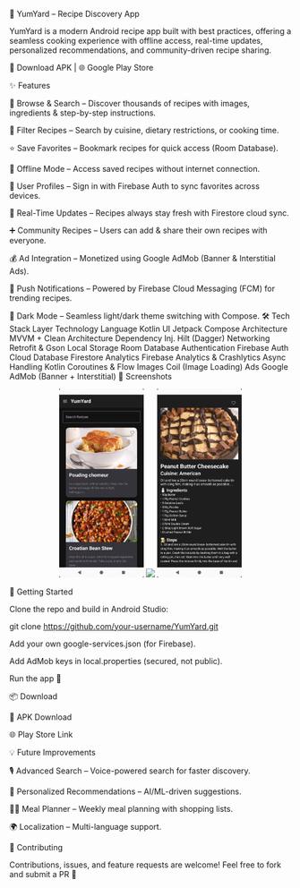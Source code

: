 🍲 YumYard – Recipe Discovery App

YumYard is a modern Android recipe app built with best practices, offering a seamless cooking experience with offline access, real-time updates, personalized recommendations, and community-driven recipe sharing.

📱 Download APK
 | 🌐 Google Play Store

✨ Features

🔎 Browse & Search – Discover thousands of recipes with images, ingredients & step-by-step instructions.

🍴 Filter Recipes – Search by cuisine, dietary restrictions, or cooking time.

⭐ Save Favorites – Bookmark recipes for quick access (Room Database).

📶 Offline Mode – Access saved recipes without internet connection.

👤 User Profiles – Sign in with Firebase Auth to sync favorites across devices.

🔄 Real-Time Updates – Recipes always stay fresh with Firestore cloud sync.

➕ Community Recipes – Users can add & share their own recipes with everyone.

💰 Ad Integration – Monetized using Google AdMob (Banner & Interstitial Ads).

📩 Push Notifications – Powered by Firebase Cloud Messaging (FCM) for trending recipes.

🌙 Dark Mode – Seamless light/dark theme switching with Compose.
🛠 Tech Stack
Layer	Technology
Language	Kotlin
UI	Jetpack Compose
Architecture	MVVM + Clean Architecture
Dependency Inj.	Hilt (Dagger)
Networking	Retrofit & Gson
Local Storage	Room Database
Authentication	Firebase Auth
Cloud Database	Firestore
Analytics	Firebase Analytics & Crashlytics
Async Handling	Kotlin Coroutines & Flow
Images	Coil (Image Loading)
Ads	Google AdMob (Banner + Interstitial)
📸 Screenshots
<p align="center"> <img src="screenshots/home.png" width="30%" /> <img src="screenshots/search.png" width="30%" /> <img src="screenshots/details.png" width="30%" /> </p>
🚀 Getting Started

Clone the repo and build in Android Studio:

git clone https://github.com/your-username/YumYard.git


Add your own google-services.json (for Firebase).

Add AdMob keys in local.properties (secured, not public).

Run the app 🚀

📦 Download

📱 APK Download

🌐 Play Store Link

💡 Future Improvements

🎙️ Advanced Search – Voice-powered search for faster discovery.

🤖 Personalized Recommendations – AI/ML-driven suggestions.

🧑‍🍳 Meal Planner – Weekly meal planning with shopping lists.

🌍 Localization – Multi-language support.

🤝 Contributing

Contributions, issues, and feature requests are welcome!
Feel free to fork and submit a PR 🚀
